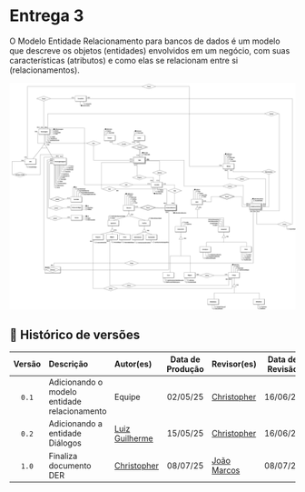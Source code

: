 # Entrega 3
O Modelo Entidade Relacionamento para bancos de dados é um modelo que descreve os objetos (entidades) envolvidos em um negócio, com suas características (atributos) e como elas se relacionam entre si (relacionamentos).

<p align="center">
  <img src="https://raw.githubusercontent.com/SBD1/2025.1-CallOfCthulhu/refs/heads/main/docs/assets/DER_Total.png" width="600">
</p>


## 📑 Histórico de versões

| Versão | Descrição                                   | Autor(es)                                              | Data de Produção | Revisor(es)                                   | Data de Revisão |
| :----: | :------------------------------------------ | :----------------------------------------------------- | :--------------: | :-------------------------------------------- | :-------------: |
| `0.1`  | Adicionando o modelo entidade relacionamento| Equipe                                                 | 02/05/25         | [Christopher](https://github.com/wChrstphr)   |   16/06/25      |
| `0.2`  | Adicionando a entidade Diálogos             | [Luiz Guilherme](https://github.com/luizfaria1989)     | 15/05/25         | [Christopher](https://github.com/wChrstphr)   |   16/06/25      |
| `1.0`  | Finaliza documento DER | [Christopher](https://github.com/wChrstphr) |     08/07/25     | [João Marcos](https://github.com/JJOAOMARCOSS) |    08/07/25     |